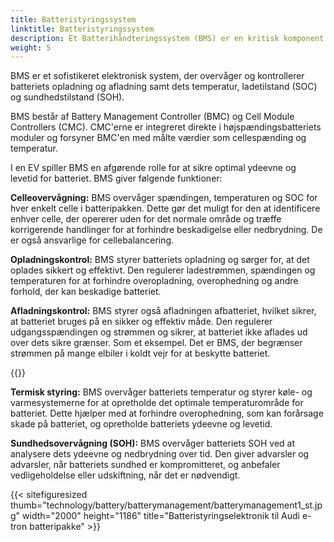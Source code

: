 ```yaml
---
title: Batteristyringssystem
linktitle: Batteristyringssystem
description: Et Batterihåndteringssystem (BMS) er en kritisk komponent i et elektrisk kjøretøy (EV) som er ansvarlig for å administrere ytelsen, helsen og sikkerheten til batteriet.
weight: 5
---
```

<!-- markdownlint-disable MD033 -->
BMS er et sofistikeret elektronisk system, der overvåger og kontrollerer batteriets opladning og afladning samt dets temperatur, ladetilstand (SOC) og sundhedstilstand (SOH).

BMS består af Battery Management Controller (BMC) og Cell Module Controllers (CMC).
CMC'erne er integreret direkte i højspændingsbatteriets moduler og forsyner BMC'en med målte værdier som cellespænding og temperatur.

I en EV spiller BMS en afgørende rolle for at sikre optimal ydeevne og levetid for batteriet. BMS giver følgende funktioner:

**Celleovervågning:** BMS overvåger spændingen, temperaturen og SOC for hver enkelt celle i batteripakken. Dette gør det muligt for den at identificere enhver celle, der opererer uden for det normale område og træffe korrigerende handlinger for at forhindre beskadigelse eller nedbrydning. De er også ansvarlige for cellebalancering.

**Opladningskontrol:** BMS styrer batteriets opladning og sørger for, at det oplades sikkert og effektivt. Den regulerer ladestrømmen, spændingen og temperaturen for at forhindre overopladning, overophedning og andre forhold, der kan beskadige batteriet.

**Afladningskontrol:** BMS styrer også afladningen af ​​batteriet, hvilket sikrer, at batteriet bruges på en sikker og effektiv måde. Den regulerer udgangsspændingen og strømmen og sikrer, at batteriet ikke aflades ud over dets sikre grænser. Som et eksempel. Det er BMS, der begrænser strømmen på mange elbiler i koldt vejr for at beskytte batteriet.

{{<evkxdisplayaddarticle />}}

**Termisk styring:** BMS overvåger batteriets temperatur og styrer køle- og varmesystemerne for at opretholde det optimale temperaturområde for batteriet. Dette hjælper med at forhindre overophedning, som kan forårsage skade på batteriet, og opretholde batteriets ydeevne og levetid.

**Sundhedsovervågning (SOH):** BMS overvåger batteriets SOH ved at analysere dets ydeevne og nedbrydning over tid. Den giver advarsler og advarsler, når batteriets sundhed er kompromitteret, og anbefaler vedligeholdelse eller udskiftning, når det er nødvendigt.

{{< sitefiguresized thumb="technology/battery/batterymanagement/batterymanagement1_st.jpg" width="2000" height="1186" title="Batteristyringselektronik til Audi e-tron batteripakke" >}}
